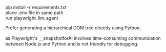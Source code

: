 pip install -r requirements.txt
<br>
place .env file in same path
<br>
run playwright_llm_agent

Prefer generating a hierarchical DOM tree directly using Python, 

as Playwright's ＿snapshotforAI involves time-consuming communication between Node.js and Python and is not friendly for debugging.